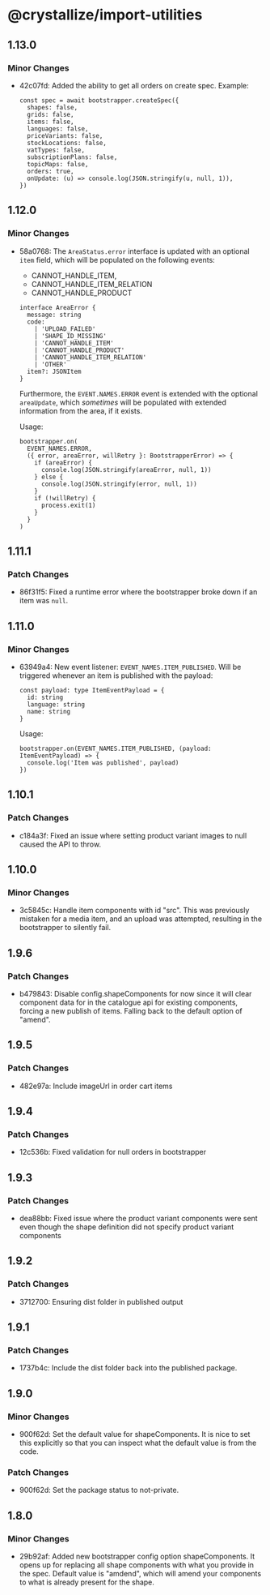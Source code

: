 # @crystallize/import-utilities

## 1.13.0

### Minor Changes

- 42c07fd: Added the ability to get all orders on create spec. Example:

  ```
  const spec = await bootstrapper.createSpec({
    shapes: false,
    grids: false,
    items: false,
    languages: false,
    priceVariants: false,
    stockLocations: false,
    vatTypes: false,
    subscriptionPlans: false,
    topicMaps: false,
    orders: true,
    onUpdate: (u) => console.log(JSON.stringify(u, null, 1)),
  })
  ```

## 1.12.0

### Minor Changes

- 58a0768: The `AreaStatus.error` interface is updated with an optional `item`
  field, which will be populated on the following events:

  - CANNOT_HANDLE_ITEM,
  - CANNOT_HANDLE_ITEM_RELATION
  - CANNOT_HANDLE_PRODUCT

  ```
  interface AreaError {
    message: string
    code:
      | 'UPLOAD_FAILED'
      | 'SHAPE_ID_MISSING'
      | 'CANNOT_HANDLE_ITEM'
      | 'CANNOT_HANDLE_PRODUCT'
      | 'CANNOT_HANDLE_ITEM_RELATION'
      | 'OTHER'
    item?: JSONItem
  }
  ```

  Furthermore, the `EVENT.NAMES.ERROR` event is extended with the optional
  `areaUpdate`, which _sometimes_ will be populated with extended information
  from the area, if it exists.

  Usage:

  ```
  bootstrapper.on(
    EVENT_NAMES.ERROR,
    ({ error, areaError, willRetry }: BootstrapperError) => {
      if (areaError) {
        console.log(JSON.stringify(areaError, null, 1))
      } else {
        console.log(JSON.stringify(error, null, 1))
      }
      if (!willRetry) {
        process.exit(1)
      }
    }
  )
  ```

## 1.11.1

### Patch Changes

- 86f31f5: Fixed a runtime error where the bootstrapper broke down if an item
  was `null`.

## 1.11.0

### Minor Changes

- 63949a4: New event listener: `EVENT_NAMES.ITEM_PUBLISHED`. Will be triggered
  whenever an item is published with the payload:

  ```
  const payload: type ItemEventPayload = {
    id: string
    language: string
    name: string
  }
  ```

  Usage:

  ```
  bootstrapper.on(EVENT_NAMES.ITEM_PUBLISHED, (payload: ItemEventPayload) => {
    console.log('Item was published', payload)
  })
  ```

## 1.10.1

### Patch Changes

- c184a3f: Fixed an issue where setting product variant images to null caused
  the API to throw.

## 1.10.0

### Minor Changes

- 3c5845c: Handle item components with id "src". This was previously mistaken
  for a media item, and an upload was attempted, resulting in the bootstrapper
  to silently fail.

## 1.9.6

### Patch Changes

- b479843: Disable config.shapeComponents for now since it will clear component
  data for in the catalogue api for existing components, forcing a new publish
  of items. Falling back to the default option of "amend".

## 1.9.5

### Patch Changes

- 482e97a: Include imageUrl in order cart items

## 1.9.4

### Patch Changes

- 12c536b: Fixed validation for null orders in bootstrapper

## 1.9.3

### Patch Changes

- dea88bb: Fixed issue where the product variant components were sent even
  though the shape definition did not specify product variant components

## 1.9.2

### Patch Changes

- 3712700: Ensuring dist folder in published output

## 1.9.1

### Patch Changes

- 1737b4c: Include the dist folder back into the published package.

## 1.9.0

### Minor Changes

- 900f62d: Set the default value for shapeComponents. It is nice to set this
  explicitly so that you can inspect what the default value is from the code.

### Patch Changes

- 900f62d: Set the package status to not-private.

## 1.8.0

### Minor Changes

- 29b92af: Added new bootstrapper config option shapeComponents. It opens up for
  replacing all shape components with what you provide in the spec. Default
  value is "amdend", which will amend your components to what is already present
  for the shape.
